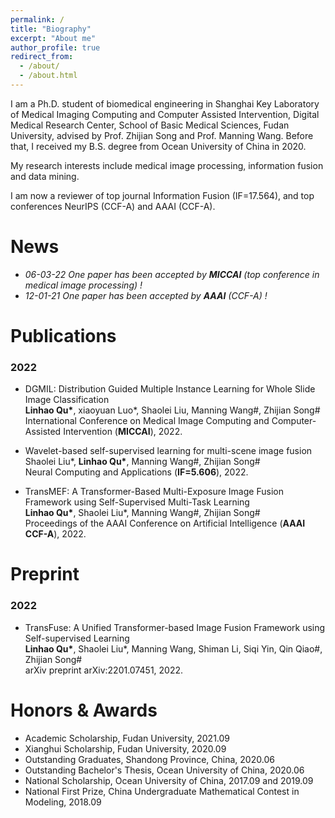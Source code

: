 ```yaml
---
permalink: /
title: "Biography"
excerpt: "About me"
author_profile: true
redirect_from: 
  - /about/
  - /about.html
---
```


I am a Ph.D. student of biomedical engineering in Shanghai Key Laboratory of Medical Imaging Computing and Computer Assisted Intervention, Digital Medical Research Center, School of Basic Medical Sciences, Fudan University, advised by Prof. Zhijian Song and Prof. Manning Wang. Before that, I received my B.S. degree from Ocean University of China in 2020.

My research interests include medical image processing, information fusion and data mining.

I am now a reviewer of top journal Information Fusion (IF=17.564), and top conferences NeurIPS (CCF-A) and AAAI (CCF-A).

News
===
* *06-03-22 One paper has been accepted by **MICCAI** (top conference in medical image processing) !*
* *12-01-21 One paper has been accepted by **AAAI** (CCF-A) !*

Publications
===
### 2022
* DGMIL: Distribution Guided Multiple Instance Learning for Whole Slide Image Classification   
**Linhao Qu\***, xiaoyuan Luo\*, Shaolei Liu, Manning Wang#, Zhijian Song#    
International Conference on Medical Image Computing and Computer-Assisted Intervention (**MICCAI**), 2022.

* Wavelet-based self-supervised learning for multi-scene image fusion   
Shaolei Liu\*, **Linhao Qu\***, Manning Wang#, Zhijian Song#    
Neural Computing and Applications (**IF=5.606**), 2022.

* TransMEF: A Transformer-Based Multi-Exposure Image Fusion Framework using Self-Supervised Multi-Task Learning   
**Linhao Qu\***, Shaolei Liu\*, Manning Wang#, Zhijian Song#    
Proceedings of the AAAI Conference on Artificial Intelligence (**AAAI CCF-A**), 2022.

Preprint
===
### 2022
* TransFuse: A Unified Transformer-based Image Fusion Framework using Self-supervised Learning   
**Linhao Qu\***, Shaolei Liu\*, Manning Wang, Shiman Li, Siqi Yin, Qin Qiao#, Zhijian Song#  
arXiv preprint arXiv:2201.07451, 2022.

Honors & Awards
===
* Academic Scholarship, Fudan University, 2021.09
* Xianghui Scholarship, Fudan University, 2020.09
* Outstanding Graduates, Shandong Province, China, 2020.06
* Outstanding Bachelor's Thesis, Ocean University of China, 2020.06
* National Scholarship, Ocean University of China, 2017.09 and 2019.09
* National First Prize, China Undergraduate Mathematical Contest in Modeling, 2018.09
